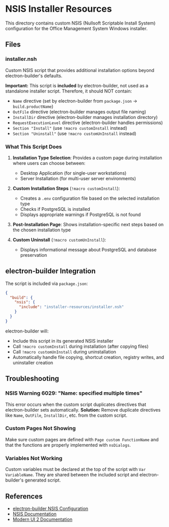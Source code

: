 # NSIS Installer Resources

This directory contains custom NSIS (Nullsoft Scriptable Install System) configuration for the Office Management System Windows installer.

## Files

### installer.nsh

Custom NSIS script that provides additional installation options beyond electron-builder's defaults.

**Important:** This script is **included** by electron-builder, not used as a standalone installer script. Therefore, it should NOT contain:

- `Name` directive (set by electron-builder from `package.json` → `build.productName`)
- `OutFile` directive (electron-builder manages output file naming)
- `InstallDir` directive (electron-builder manages installation directory)
- `RequestExecutionLevel` directive (electron-builder handles permissions)
- `Section "Install"` (use `!macro customInstall` instead)
- `Section "Uninstall"` (use `!macro customUnInstall` instead)

### What This Script Does

1. **Installation Type Selection**: Provides a custom page during installation where users can choose between:
   - Desktop Application (for single-user workstations)
   - Server Installation (for multi-user server environments)

2. **Custom Installation Steps** (`!macro customInstall`):
   - Creates a `.env` configuration file based on the selected installation type
   - Checks if PostgreSQL is installed
   - Displays appropriate warnings if PostgreSQL is not found

3. **Post-Installation Page**: Shows installation-specific next steps based on the chosen installation type

4. **Custom Uninstall** (`!macro customUnInstall`):
   - Displays informational message about PostgreSQL and database preservation

## electron-builder Integration

The script is included via `package.json`:

```json
{
  "build": {
    "nsis": {
      "include": "installer-resources/installer.nsh"
    }
  }
}
```

electron-builder will:
- Include this script in its generated NSIS installer
- Call `!macro customInstall` during installation (after copying files)
- Call `!macro customUnInstall` during uninstallation
- Automatically handle file copying, shortcut creation, registry writes, and uninstaller creation

## Troubleshooting

### NSIS Warning 6029: "Name: specified multiple times"

This error occurs when the custom script duplicates directives that electron-builder sets automatically. **Solution:** Remove duplicate directives like `Name`, `OutFile`, `InstallDir`, etc. from the custom script.

### Custom Pages Not Showing

Make sure custom pages are defined with `Page custom FunctionName` and that the functions are properly implemented with `nsDialogs`.

### Variables Not Working

Custom variables must be declared at the top of the script with `Var VariableName`. They are shared between the included script and electron-builder's generated script.

## References

- [electron-builder NSIS Configuration](https://www.electron.build/configuration/nsis)
- [NSIS Documentation](https://nsis.sourceforge.io/Docs/)
- [Modern UI 2 Documentation](https://nsis.sourceforge.io/Docs/Modern%20UI%202/Readme.html)
